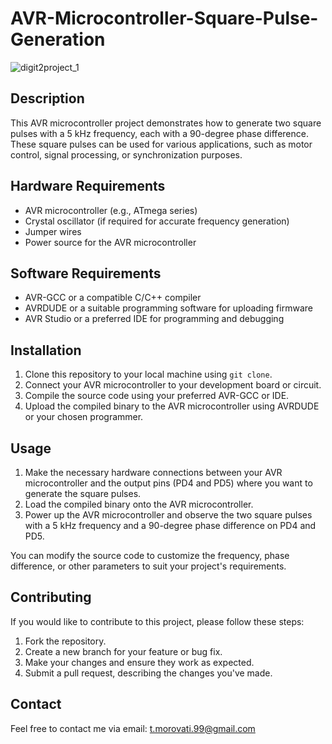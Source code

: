 # AVR-Microcontroller-Square-Pulse-Generation

![digit2project_1](https://github.com/tmorovati/AVR-Microcontroller-Square-Pulse-Generation/assets/47552594/a9817c33-9ed6-4258-b7ff-1349b17325b9)

## Description

This AVR microcontroller project demonstrates how to generate two square pulses with a 5 kHz frequency, each with a 90-degree phase difference. These square pulses can be used for various applications, such as motor control, signal processing, or synchronization purposes.

## Hardware Requirements

- AVR microcontroller (e.g., ATmega series)
- Crystal oscillator (if required for accurate frequency generation)
- Jumper wires
- Power source for the AVR microcontroller

## Software Requirements

- AVR-GCC or a compatible C/C++ compiler
- AVRDUDE or a suitable programming software for uploading firmware
- AVR Studio or a preferred IDE for programming and debugging

## Installation

1. Clone this repository to your local machine using `git clone`.
2. Connect your AVR microcontroller to your development board or circuit.
3. Compile the source code using your preferred AVR-GCC or IDE.
4. Upload the compiled binary to the AVR microcontroller using AVRDUDE or your chosen programmer.

## Usage

1. Make the necessary hardware connections between your AVR microcontroller and the output pins (PD4 and PD5) where you want to generate the square pulses.
2. Load the compiled binary onto the AVR microcontroller.
3. Power up the AVR microcontroller and observe the two square pulses with a 5 kHz frequency and a 90-degree phase difference on PD4 and PD5.

You can modify the source code to customize the frequency, phase difference, or other parameters to suit your project's requirements.

## Contributing

If you would like to contribute to this project, please follow these steps:

1. Fork the repository.
2. Create a new branch for your feature or bug fix.
3. Make your changes and ensure they work as expected.
4. Submit a pull request, describing the changes you've made.

## Contact 

Feel free to contact me via email: 
t.morovati.99@gmail.com
